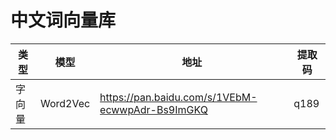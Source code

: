 # 中文词向量库
类型 | 模型 | 地址 | 提取码 
--- | --- | --- | ---
字向量 | Word2Vec | https://pan.baidu.com/s/1VEbM-ecwwpAdr-Bs9ImGKQ | q189 